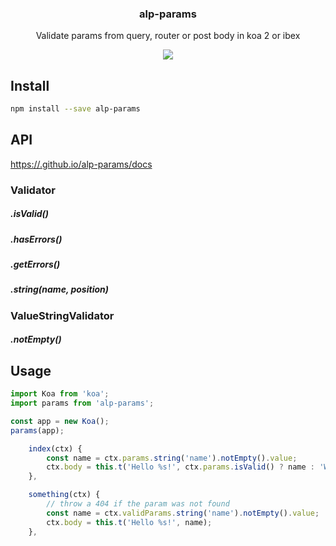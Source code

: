 <h3 align="center">
  alp-params
</h3>

<p align="center">
  Validate params from query, router or post body in koa 2 or ibex
</p>

<p align="center">
  <a href="https://npmjs.org/package/alp-params"><img src="https://img.shields.io/npm/v/alp-params.svg?style=flat-square"></a>
</p>

## Install

```sh
npm install --save alp-params
```

## API

[https://.github.io/alp-params/docs](http://.github.io/alp-params/docs)

### Validator

##### .isValid()

##### .hasErrors()

##### .getErrors()

##### .string(name, position)

### ValueStringValidator

##### .notEmpty()

## Usage

```js
import Koa from 'koa';
import params from 'alp-params';

const app = new Koa();
params(app);
```

```js
    index(ctx) {
        const name = ctx.params.string('name').notEmpty().value;
        ctx.body = this.t('Hello %s!', ctx.params.isValid() ? name : 'World');
    },

    something(ctx) {
        // throw a 404 if the param was not found
        const name = ctx.validParams.string('name').notEmpty().value;
        ctx.body = this.t('Hello %s!', name);
    },
```
